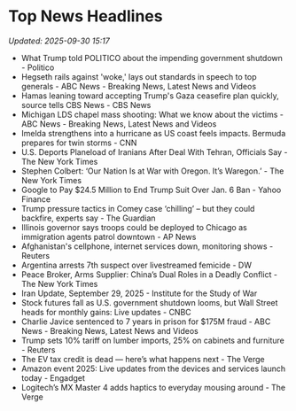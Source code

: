 # Top News Headlines

_Updated: 2025-09-30 15:17_

- What Trump told POLITICO about the impending government shutdown - Politico
- Hegseth rails against 'woke,' lays out standards in speech to top generals - ABC News - Breaking News, Latest News and Videos
- Hamas leaning toward accepting Trump's Gaza ceasefire plan quickly, source tells CBS News - CBS News
- Michigan LDS chapel mass shooting: What we know about the victims - ABC News - Breaking News, Latest News and Videos
- Imelda strengthens into a hurricane as US coast feels impacts. Bermuda prepares for twin storms - CNN
- U.S. Deports Planeload of Iranians After Deal With Tehran, Officials Say - The New York Times
- Stephen Colbert: ‘Our Nation Is at War with Oregon. It’s Waregon.’ - The New York Times
- Google to Pay $24.5 Million to End Trump Suit Over Jan. 6 Ban - Yahoo Finance
- Trump pressure tactics in Comey case ‘chilling’ – but they could backfire, experts say - The Guardian
- Illinois governor says troops could be deployed to Chicago as immigration agents patrol downtown - AP News
- Afghanistan's cellphone, internet services down, monitoring shows - Reuters
- Argentina arrests 7th suspect over livestreamed femicide - DW
- Peace Broker, Arms Supplier: China’s Dual Roles in a Deadly Conflict - The New York Times
- Iran Update, September 29, 2025 - Institute for the Study of War
- Stock futures fall as U.S. government shutdown looms, but Wall Street heads for monthly gains: Live updates - CNBC
- Charlie Javice sentenced to 7 years in prison for $175M fraud - ABC News - Breaking News, Latest News and Videos
- Trump sets 10% tariff on lumber imports, 25% on cabinets and furniture - Reuters
- The EV tax credit is dead — here’s what happens next - The Verge
- Amazon event 2025: Live updates from the devices and services launch today - Engadget
- Logitech’s MX Master 4 adds haptics to everyday mousing around - The Verge